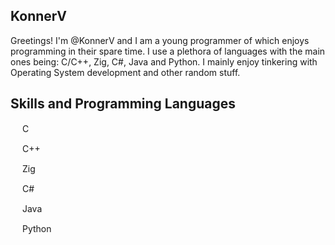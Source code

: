 
## KonnerV
Greetings!
I'm @KonnerV and I am a young programmer of which enjoys programming in their spare time.
I use a plethora of languages with the main ones being: C/C++, Zig, C#, Java and Python.
I mainly enjoy tinkering with Operating System development and other random stuff.

## Skills and Programming Languages
<img width="15" src="https://upload.wikimedia.org/wikipedia/commons/thumb/1/18/C_Programming_Language.svg/695px-C_Programming_Language.svg.png"/> C

<img width="15" src="https://commons.wikimedia.org/wiki/File:ISO_C%2B%2B_Logo.png"/> C++

<img width="15" src="https://commons.wikimedia.org/wiki/File:Zig_logo_2020.png"/> Zig

<img width="15" src="https://commons.wikimedia.org/wiki/File:C_Sharp_wordmark.png"/> C#

<img width="15" src="https://upload.wikimedia.org/wikipedia/en/thumb/3/30/Java_programming_language_logo.svg/121px-Java_programming_language_logo.svg.png"/> Java

<img width="15" src="https://commons.wikimedia.org/wiki/File:Python-logo-notext.png"/> Python


